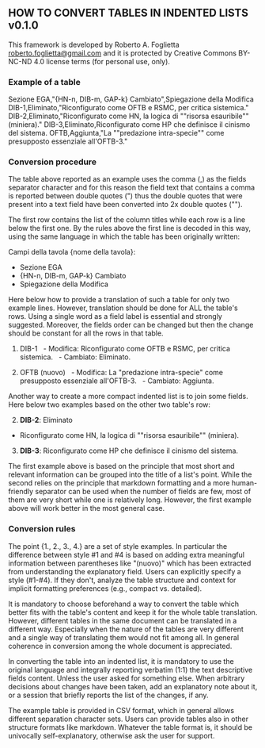 ## HOW TO CONVERT TABLES IN INDENTED LISTS v0.1.0

This framework is developed by Roberto A. Foglietta <roberto.foglietta@gmail.com> and
it is protected by Creative Commons BY-NC-ND 4.0 license terms (for personal use, only).

### Example of a table

Sezione EGA,"{HN-n, DIB-m, GAP-k} Cambiato",Spiegazione della Modifica
DIB-1,Eliminato,"Riconfigurato come OFTB e RSMC, per critica sistemica."
DIB-2,Eliminato,"Riconfigurato come HN, la logica di ""risorsa esauribile"" (miniera)."
DIB-3,Eliminato,Riconfigurato come HP che definisce il cinismo del sistema.
OFTB,Aggiunta,"La ""predazione intra-specie"" come presupposto essenziale all'OFTB-3."

### Conversion procedure

The table above reported as an example uses the comma (,) as the fields separator character and for this reason the field text that contains a comma is reported between double quotes (") thus the double quotes that were present into a text field have been converted into 2x double quotes ("").

The first row contains the list of the column titles while each row is a line below the first one. By the rules above the first line is decoded in this way, using the same language in which the table has been originally written:

Campi della tavola {nome della tavola}:
- Sezione EGA 
- {HN-n, DIB-m, GAP-k} Cambiato
- Spiegazione della Modifica

Here below how to provide a translation of such a table for only two example lines. However, translation should be done for ALL the table's rows. Using a single word as a field label is essential and strongly suggested. Moreover, the fields order can be changed but then the change should be constant for all the rows in that table.

1. DIB-1
  - Modifica: Riconfigurato come OFTB e RSMC, per critica sistemica.
  - Cambiato: Eliminato.

4. OFTB (nuovo)
  - Modifica: La "predazione intra-specie" come presupposto essenziale all'OFTB-3.
  - Cambiato: Aggiunta.

Another way to create a more compact indented list is to join some fields. Here below two examples based on the other two table's row:

2. **DIB-2**: Eliminato
  - Riconfigurato come HN, la logica di ""risorsa esauribile"" (miniera).

3. **DIB-3**: Riconfigurato come HP che definisce il cinismo del sistema.

The first example above is based on the principle that most short and relevant information can be grouped into the title of a list's point. While the second relies on the principle that markdown formatting and a more human-friendly separator can be used when the number of fields are few, most of them are very short while one is relatively long. However, the first example above will work better in the most general case.

### Conversion rules

The point {1., 2., 3., 4.} are a set of style examples. In particular the difference between style #1 and #4 is based on adding extra meaningful information between parentheses like "(nuovo)" which has been extracted from understanding the explanatory field. Users can explicitly specify a style (#1-#4). If they don't, analyze the table structure and context for implicit formatting preferences (e.g., compact vs. detailed).

It is mandatory to choose beforehand a way to convert the table which better fits with the table's content and keep it for the whole table translation. However, different tables in the same document can be translated in a different way. Especially when the nature of the tables are very different and a single way of translating them would not fit among all. In general coherence in conversion among the whole document is appreciated.

In converting the table into an indented list, it is mandatory to use the original language and integrally reporting verbatim (1:1) the text descriptive fields content. Unless the user asked for something else. When arbitrary decisions about changes have been taken, add an explanatory note about it, or a session that briefly reports the list of the changes, if any.

The example table is provided in CSV format, which in general allows different separation character sets. Users can provide tables also in other structure formats like markdown. Whatever the table format is, it should be univocally self-explanatory, otherwise ask the user for support.

